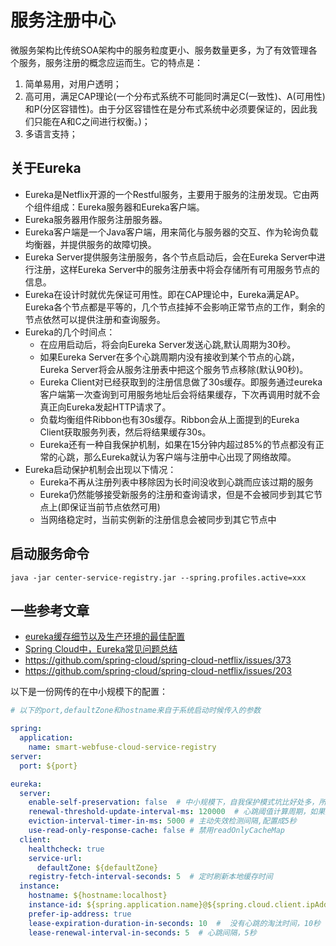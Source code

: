 # 服务注册中心 #

微服务架构比传统SOA架构中的服务粒度更小、服务数量更多，为了有效管理各个服务，服务注册的概念应运而生。它的特点是：
1. 简单易用，对用户透明；
1. 高可用，满足CAP理论(一个分布式系统不可能同时满足C(一致性)、A(可用性)和P(分区容错性)。由于分区容错性在是分布式系统中必须要保证的，因此我们只能在A和C之间进行权衡。)；
1. 多语言支持；

## 关于Eureka ##

- Eureka是Netflix开源的一个Restful服务，主要用于服务的注册发现。它由两个组件组成：Eureka服务器和Eureka客户端。
- Eureka服务器用作服务注册服务器。
- Eureka客户端是一个Java客户端，用来简化与服务器的交互、作为轮询负载均衡器，并提供服务的故障切换。
- Eureka Server提供服务注册服务，各个节点启动后，会在Eureka Server中进行注册，这样Eureka Server中的服务注册表中将会存储所有可用服务节点的信息。
- Eureka在设计时就优先保证可用性。即在CAP理论中，Eureka满足AP。Eureka各个节点都是平等的，几个节点挂掉不会影响正常节点的工作，剩余的节点依然可以提供注册和查询服务。
- Eureka的几个时间点：
    - 在应用启动后，将会向Eureka Server发送心跳,默认周期为30秒。
    - 如果Eureka Server在多个心跳周期内没有接收到某个节点的心跳，Eureka Server将会从服务注册表中把这个服务节点移除(默认90秒)。
    - Eureka Client对已经获取到的注册信息做了30s缓存。即服务通过eureka客户端第一次查询到可用服务地址后会将结果缓存，下次再调用时就不会真正向Eureka发起HTTP请求了。
    - 负载均衡组件Ribbon也有30s缓存。Ribbon会从上面提到的Eureka Client获取服务列表，然后将结果缓存30s。
    - Eureka还有一种自我保护机制，如果在15分钟内超过85%的节点都没有正常的心跳，那么Eureka就认为客户端与注册中心出现了网络故障。
- Eureka启动保护机制会出现以下情况：
    - Eureka不再从注册列表中移除因为长时间没收到心跳而应该过期的服务
    - Eureka仍然能够接受新服务的注册和查询请求，但是不会被同步到其它节点上(即保证当前节点依然可用)
    - 当网络稳定时，当前实例新的注册信息会被同步到其它节点中
 
## 启动服务命令 ##

    java -jar center-service-registry.jar --spring.profiles.active=xxx

## 一些参考文章

- [eureka缓存细节以及生产环境的最佳配置](http://bhsc881114.github.io/2018/04/01/eureka%E7%BC%93%E5%AD%98%E7%BB%86%E8%8A%82%E4%BB%A5%E5%8F%8A%E7%94%9F%E4%BA%A7%E7%8E%AF%E5%A2%83%E7%9A%84%E6%9C%80%E4%BD%B3%E9%85%8D%E7%BD%AE/)
- [Spring Cloud中，Eureka常见问题总结](http://www.itmuch.com/spring-cloud-sum-eureka/)
- https://github.com/spring-cloud/spring-cloud-netflix/issues/373
- https://github.com/spring-cloud/spring-cloud-netflix/issues/203

以下是一份网传的在中小规模下的配置：

```yml
# 以下的port,defaultZone和hostname来自于系统启动时候传入的参数

spring:
  application:
    name: smart-webfuse-cloud-service-registry
server:
  port: ${port}

eureka:
  server:
    enable-self-preservation: false  # 中小规模下，自我保护模式坑比好处多，所以关闭它
    renewal-threshold-update-interval-ms: 120000  # 心跳阈值计算周期，如果开启自我保护模式，可以改一下这个配置
    eviction-interval-timer-in-ms: 5000 # 主动失效检测间隔,配置成5秒
    use-read-only-response-cache: false # 禁用readOnlyCacheMap
  client:
    healthcheck: true
    service-url:
      defaultZone: ${defaultZone}
    registry-fetch-interval-seconds: 5  # 定时刷新本地缓存时间
  instance:
    hostname: ${hostname:localhost}
    instance-id: ${spring.application.name}@${spring.cloud.client.ipAddress}:${server.port}    # 自定义实例ID
    prefer-ip-address: true
    lease-expiration-duration-in-seconds: 10  #  没有心跳的淘汰时间，10秒
    lease-renewal-interval-in-seconds: 5  # 心跳间隔，5秒
```